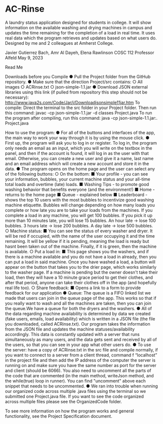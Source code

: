 # AC-Rinse
A laundry status application designed for students in college. It will show information on the available washing and drying machines in campus and updates the time remaining for the completion of a load in real time. It uses real data which the program retrieves and updates based on what users do. Designed by me and 2 colleagues at Amherst College.

Javier Gutierrez Bach, Amr Al Dayeh, Elena Rawlinson 
COSC 112 
Professor Alfeld 
May 9, 2023 

Read Me 

Downloads before you Compile 
● Pull the Project folder from the GitHub repository.
● Make sure that the direction Project/src contains:
○ All images 
○ ACRinse.txt 
○ json-simple-1.1.jar 
● Download JSON external libraries using this link (if pulled from repository this step should not be necessary): 
http://www.java2s.com/Code/Jar/j/Downloadjsonsimple11jar.htm 
To compile: 
Direct the terminal to the src folder in your Project folder. 
Then run this command: 
javac -cp json-simple-1.1.jar -d classes Project.java 
To run the program after compiling, run this command: 
java -cp json-simple-1.1.jar:. Project.java 


How to use the program: 
● For all of the buttons and interfaces of the app, the main way to work your way through it is by using the mouse click. 
● First up, the program will ask you to log in or register. To log in, the program only needs an email as an input, which you will write on the textbox in the panel, and then if the account is found, it will log in as the user with that email. Otherwise, you can create a new user and give it a name, last name and an email address which will create a new account and store it in the data. 
● The program opens on the home page and the user can select any of the following buttons: 
○ On the bottom: 
■ Your profile - you can see your information, bubbles, your current 
machine status and your all-time total loads and overtime (late) loads.
■ Washing Tips - to promote good washing behavior that benefits everyone (and the environment!) 
■ Home - returns to the home page 
■ Queue - explained below 
■ Leaderboard - shows the top 10 users with the most bubbles to 
incentivize good washing machine etiquette. Bubbles will change 
depending on how many loads you complete or how late you are to take your loads from the machines. If you complete a load in any machine, you will get 100 bubbles. If you pick it up more than 10 minutes late, you will 
lose 15 bubbles. An hour late → lose 100 bubbles. 3 hours late → lose 200 bubbles. A day late → lose 500 bubbles. 
○ Machine status: 
■ You can see the status of every washer and dryer. It will be red if 
occupied, with the name of the user occupying it and the time remaining. It will be yellow if it is pending, meaning the load is ready but hasnt been taken out of the machine. Finally, if it is green, then the machine is 
available. 
○ Put a load in: 
■ This page shows you the washers, and if there is a machine available and you do not have a load in already, then you can put a load in said 
machine. Once you have washed a load, a button will appear on the 
button that takes you to the drier page, which works similarly to the 
washer page. If a machine is pending but the owner doesn't take their load, then they will have a 10 minute grace period to get their clothes, and after that period, anyone can take their clothes off in the app (and 
hopefully real life too). 
○ Share feedback: 
■ Opens a link to a form to provide feedback for our application 
● Queue: The queue is a FIFO linked list we made that users can join in the queue page of the app. This works so that if you really want to wash and all the machines are taken, then you can join the queue.We have a queue for both the dryers and the washers. 
● All of the data regarding machine availability is determined by data we created (fake users, emails, load availability) which is written in a JSON file (the file you downloaded, called ACRinse.txt). Our program takes the information from the JSON file and updates the machine statuses/availability accordingly. This data is constantly updated with a server that runs simultaneously as many users, and the data gets sent and received by all of the users, so that you can see in your app what other users do. 
● To use the server: have a copy of ACRinse.txt in the src file and compile normally, if you want to connect to a server from a client thread, command f “localhost” in the project file and then add the IP address of the computer the server is running on and make sure you have the same number as port for the server and client (should be 6066). You also need to uncomment all the parts of the code that are commented (in the main method, writeJson method, and the while(true) loop in runner). You can find "uncomment" above each snippet that needs to be uncommented.
● We ran into trouble when running our organized code across multiple .java files using the terminal so we submitted one Project.java file. If you want to see the code organized across multiple files please see the OrganizedCode folder.

To see more information on how the program works and general functionality, see the Project Specification document.

